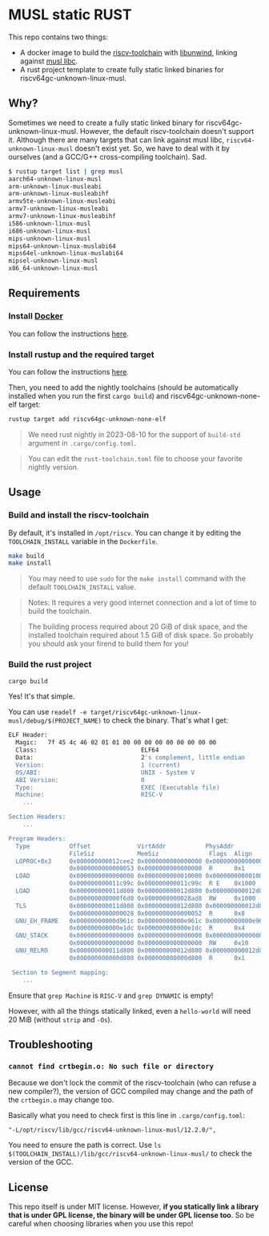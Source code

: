 # MUSL static RUST

This repo contains two things:

- A docker image to build the [riscv-toolchain](https://github.com/riscv-collab/riscv-gnu-toolchain) with [libunwind](https://github.com/libunwind/libunwind), linking against [musl libc](https://musl.libc.org/).
- A rust project template to create fully static linked binaries for riscv64gc-unknown-linux-musl.

## Why?

Sometimes we need to create a fully static linked binary for riscv64gc-unknown-linux-musl. However, the default riscv-toolchain doesn't support it. Although there are many targets that can link against musl libc, `riscv64-unknown-linux-musl` doesn't exist yet. So, we have to deal with it by ourselves (and a GCC/G++ cross-compiling toolchain). Sad.

```bash
$ rustup target list | grep musl
aarch64-unknown-linux-musl
arm-unknown-linux-musleabi
arm-unknown-linux-musleabihf
armv5te-unknown-linux-musleabi
armv7-unknown-linux-musleabi
armv7-unknown-linux-musleabihf
i586-unknown-linux-musl
i686-unknown-linux-musl
mips-unknown-linux-musl
mips64-unknown-linux-muslabi64
mips64el-unknown-linux-muslabi64
mipsel-unknown-linux-musl
x86_64-unknown-linux-musl
```

## Requirements

### Install [Docker](https://www.docker.com/)

You can follow the instructions [here](https://docs.docker.com/install/).

### Install rustup and the required target

You can follow the instructions [here](https://www.rust-lang.org/tools/install).

Then, you need to add the nightly toolchains (should be automatically installed when you run the first `cargo build`) and riscv64gc-unknown-none-elf target:

```bash
rustup target add riscv64gc-unknown-none-elf 
```

> We need rust nightly in 2023-08-10 for the support of `build-std` argument in `.cargo/config.toml`.

> You can edit the `rust-toolchain.toml` file to choose your favorite nightly version.

## Usage

### Build and install the riscv-toolchain

By default, it's installed in `/opt/riscv`. You can change it by editing the `TOOLCHAIN_INSTALL` variable in the `Dockerfile`.

```bash
make build
make install
```

> You may need to use `sudo` for the `make install` command with the default `TOOLCHAIN_INSTALL` value.

> Notes: It requires a very good internet connection and a lot of time to build the toolchain.

> The building process required about 20 GiB of disk space, and the installed toolchain required about 1.5 GiB of disk space. So probably you should ask your firend to build them for you!

### Build the rust project

```bash
cargo build
```

Yes! It's that simple.

You can use `readelf -e target/riscv64gc-unknown-linux-musl/debug/$(PROJECT_NAME)` to check the binary. That's what I get:

```bash
ELF Header:
  Magic:   7f 45 4c 46 02 01 01 00 00 00 00 00 00 00 00 00 
  Class:                             ELF64
  Data:                              2's complement, little endian
  Version:                           1 (current)
  OS/ABI:                            UNIX - System V
  ABI Version:                       0
  Type:                              EXEC (Executable file)
  Machine:                           RISC-V
    ...

Section Headers:
    ...

Program Headers:
  Type           Offset             VirtAddr           PhysAddr
                 FileSiz            MemSiz              Flags  Align
  LOPROC+0x3     0x000000000012cee2 0x0000000000000000 0x0000000000000000
                 0x0000000000000053 0x0000000000000000  R      0x1
  LOAD           0x0000000000000000 0x0000000000010000 0x0000000000010000
                 0x000000000011c99c 0x000000000011c99c  R E    0x1000
  LOAD           0x000000000011d800 0x000000000012d800 0x000000000012d800
                 0x000000000000f6d0 0x0000000000028ad8  RW     0x1000
  TLS            0x000000000011d800 0x000000000012d800 0x000000000012d800
                 0x0000000000000028 0x0000000000000052  R      0x8
  GNU_EH_FRAME   0x00000000000d961c 0x00000000000e961c 0x00000000000e961c
                 0x000000000000e1dc 0x000000000000e1dc  R      0x4
  GNU_STACK      0x0000000000000000 0x0000000000000000 0x0000000000000000
                 0x0000000000000000 0x0000000000000000  RW     0x10
  GNU_RELRO      0x000000000011d800 0x000000000012d800 0x000000000012d800
                 0x000000000000d800 0x000000000000d800  R      0x1

 Section to Segment mapping:
    ...
```

Ensure that `grep Machine` is `RISC-V` and `grep DYNAMIC` is empty!

However, with all the things statically linked, even a `hello-world` will need 20 MiB (without `strip` and `-Os`).

## Troubleshooting

### `cannot find crtbegin.o: No such file or directory`

Because we don't lock the commit of the riscv-toolchain (who can refuse a new compiler?), the version of GCC compiled may change and the path of the `crtbegin.o` may change too.

Basically what you need to check first is this line in `.cargo/config.toml`:

```
"-L/opt/riscv/lib/gcc/riscv64-unknown-linux-musl/12.2.0/",
```

You need to ensure the path is correct. Use `ls $(TOOLCHAIN_INSTALL)/lib/gcc/riscv64-unknown-linux-musl/` to check the version of the GCC.

## License

This repo itself is under MIT license. However, **if you statically link a library that is under GPL license, the binary will be under GPL license too**. So be careful when choosing libraries when you use this repo!